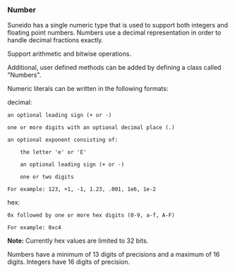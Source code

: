 ### Number

Suneido has a single numeric type that is used to support both integers and floating point numbers. Numbers use a decimal representation in order to handle decimal fractions exactly.

Support arithmetic and bitwise operations.

Additional, user defined methods can be added by defining a class called "Numbers".

Numeric literals can be written in the following formats:

decimal:

``` suneido
an optional leading sign (+ or -)

one or more digits with an optional decimal place (.)

an optional exponent consisting of:

    the letter 'e' or 'E'

    an optional leading sign (+ or -)

    one or two digits

For example: 123, +1, -1, 1.23, .001, 1e6, 1e-2
```

hex:

``` suneido
0x followed by one or more hex digits (0-9, a-f, A-F)

For example: 0xc4
```

**Note:** Currently hex values are limited to 32 bits.

Numbers have a minimum of 13 digits of precisions and a maximum of 16 digits. Integers have 16 digits of precision.